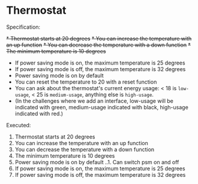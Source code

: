 # Thermostat

Specification:

~~* Thermostat starts at 20 degrees~~
~~* You can increase the temperature with an up function~~
~~* You can decrease the temperature with a down function~~
~~* The minimum temperature is 10 degrees~~
* If power saving mode is on, the maximum temperature is 25 degrees
* If power saving mode is off, the maximum temperature is 32 degrees
* Power saving mode is on by default
* You can reset the temperature to 20 with a reset function
* You can ask about the thermostat's current energy usage: < 18 is `low-usage`, < 25 is `medium-usage`, anything else is `high-usage`.
* (In the challenges where we add an interface, low-usage will be indicated with green, medium-usage indicated with black, high-usage indicated with red.)

Executed:

1. Thermostat starts at 20 degrees
2. You can increase the temperature with an up function
3. You can decrease the temperature with a down function
4. The minimum temperature is 10 degrees
5. Power saving mode is on by default
..1. Can switch psm on and off
6. If power saving mode is on, the maximum temperature is 25 degrees
7. If power saving mode is off, the maximum temperature is 32 degrees

